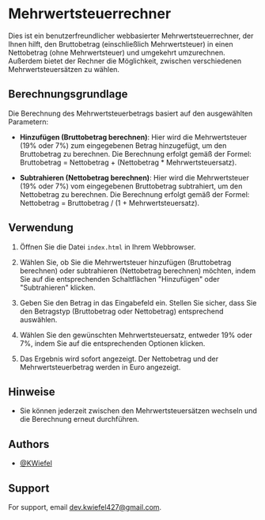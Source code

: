 # Mehrwertsteuerrechner

Dies ist ein benutzerfreundlicher webbasierter Mehrwertsteuerrechner, der Ihnen hilft, den Bruttobetrag (einschließlich Mehrwertsteuer) in einen Nettobetrag (ohne Mehrwertsteuer) und umgekehrt umzurechnen. Außerdem bietet der Rechner die Möglichkeit, zwischen verschiedenen Mehrwertsteuersätzen zu wählen.

## Berechnungsgrundlage

Die Berechnung des Mehrwertsteuerbetrags basiert auf den ausgewählten Parametern:

- **Hinzufügen (Bruttobetrag berechnen)**: Hier wird die Mehrwertsteuer (19% oder 7%) zum eingegebenen Betrag hinzugefügt, um den Bruttobetrag zu berechnen. Die Berechnung erfolgt gemäß der Formel: Bruttobetrag = Nettobetrag + (Nettobetrag * Mehrwertsteuersatz).

- **Subtrahieren (Nettobetrag berechnen)**: Hier wird die Mehrwertsteuer (19% oder 7%) vom eingegebenen Bruttobetrag subtrahiert, um den Nettobetrag zu berechnen. Die Berechnung erfolgt gemäß der Formel: Nettobetrag = Bruttobetrag / (1 + Mehrwertsteuersatz).

## Verwendung

1. Öffnen Sie die Datei `index.html` in Ihrem Webbrowser.

2. Wählen Sie, ob Sie die Mehrwertsteuer hinzufügen (Bruttobetrag berechnen) oder subtrahieren (Nettobetrag berechnen) möchten, indem Sie auf die entsprechenden Schaltflächen "Hinzufügen" oder "Subtrahieren" klicken.

3. Geben Sie den Betrag in das Eingabefeld ein. Stellen Sie sicher, dass Sie den Betragstyp (Bruttobetrag oder Nettobetrag) entsprechend auswählen.

4. Wählen Sie den gewünschten Mehrwertsteuersatz, entweder 19% oder 7%, indem Sie auf die entsprechenden Optionen klicken.

5. Das Ergebnis wird sofort angezeigt. Der Nettobetrag und der Mehrwertsteuerbetrag werden in Euro angezeigt.

## Hinweise

- Sie können jederzeit zwischen den Mehrwertsteuersätzen wechseln und die Berechnung erneut durchführen.


## Authors

- [@KWiefel](https://github.com/KWiefel)


## Support

For support, email dev.kwiefel427@gmail.com.

